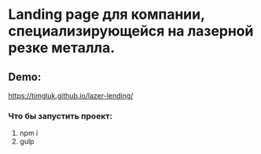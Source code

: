 # Landing page для компании, специализирующейся на лазерной резке металла.

## Demo:
<https://timgluk.github.io/lazer-lending/>

### Что бы запустить проект:
1. npm i
2. gulp
